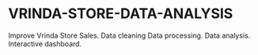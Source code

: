 # VRINDA-STORE-DATA-ANALYSIS
Improve Vrinda Store Sales.
Data cleaning
Data processing.
Data analysis.
Interactive dashboard.
